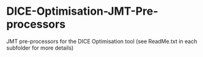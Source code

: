 # DICE-Optimisation-JMT-Pre-processors
JMT pre-processors for the DICE Optimisation tool (see ReadMe.txt in each subfolder for more details)
